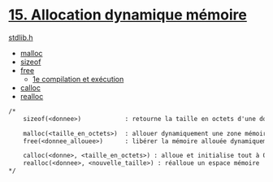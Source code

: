 # [15. Allocation dynamique mémoire](https://www.youtube.com/watch?v=71QV6fFl_bk)

[stdlib.h](note.md#stdlib)

+ [malloc](note.md#malloc)
+ [sizeof](note.md#sizeof)
+ [free](note.md#free)
    + [1e compilation et exécution](note.md#1e-compilation-et-exécution)
+ [calloc](note.md#calloc)
+ [realloc](note.md#realloc)

```txt
/*
    sizeof(<donnee>)            : retourne la taille en octets d'une donnée

    malloc(<taille_en_octets>)  : allouer dynamiquement une zone mémoire
    free(<donnee_allouee>)      : libérer la mémoire allouée dynamiquement

    calloc(<donne>, <taille_en_octets>) : alloue et initialise tout à 0
    realloc(<donnee>, <nouvelle_taille>) : réalloue un espace mémoire
*/
```